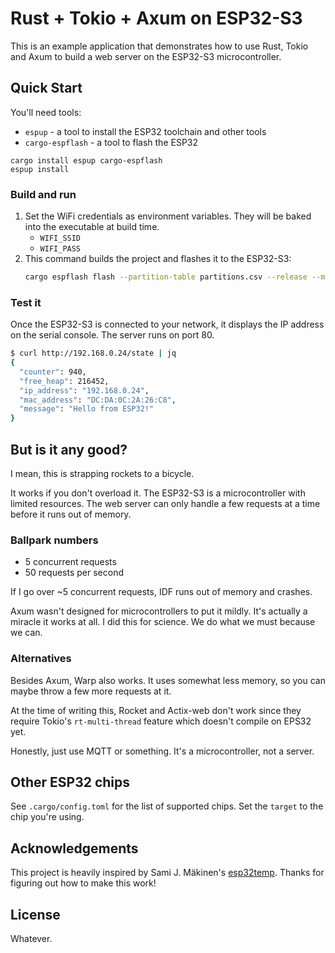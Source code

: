 # Rust + Tokio + Axum on ESP32-S3

This is an example application that demonstrates how to use Rust, Tokio and Axum to build a web server on the ESP32-S3 microcontroller.

## Quick Start

You'll need tools:
- `espup` - a tool to install the ESP32 toolchain and other tools
- `cargo-espflash` - a tool to flash the ESP32

```
cargo install espup cargo-espflash
espup install
```

### Build and run

1. Set the WiFi credentials as environment variables. They will be baked into the executable at build time.
    - `WIFI_SSID`
    - `WIFI_PASS`
2. This command builds the project and flashes it to the ESP32-S3:
    ```sh
    cargo espflash flash --partition-table partitions.csv --release --monitor 
    ```

### Test it

Once the ESP32-S3 is connected to your network, it displays the IP address on the serial console. The server runs on port 80.

```sh
$ curl http://192.168.0.24/state | jq
{
  "counter": 940,
  "free_heap": 216452,
  "ip_address": "192.168.0.24",
  "mac_address": "DC:DA:0C:2A:26:C8",
  "message": "Hello from ESP32!"
}
```

## But is it any good?

I mean, this is strapping rockets to a bicycle.

It works if you don't overload it. The ESP32-S3 is a microcontroller with limited resources. The web server can only handle a few requests at a time before it runs out of memory. 

### Ballpark numbers
- 5 concurrent requests
- 50 requests per second

If I go over ~5 concurrent requests, IDF runs out of memory and crashes. 

Axum wasn't designed for microcontrollers to put it mildly. It's actually a miracle it works at all. I did this for science. We do what we must because we can.


### Alternatives

Besides Axum, Warp also works. It uses somewhat less memory, so you can maybe throw a few more requests at it.

At the time of writing this, Rocket and Actix-web don't work since they require Tokio's `rt-multi-thread` feature which doesn't compile on EPS32 yet.

Honestly, just use MQTT or something. It's a microcontroller, not a server.


## Other ESP32 chips

See `.cargo/config.toml` for the list of supported chips. Set the `target` to the chip you're using. 

## Acknowledgements

This project is heavily inspired by Sami J. Mäkinen's [esp32temp](https://github.com/sjm42/esp32temp). Thanks for figuring out how to make this work!


## License

Whatever.
